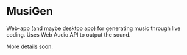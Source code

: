 MusiGen
=======

Web-app (and maybe desktop app) for generating music through live coding.
Uses Web Audio API to output the sound.

More details soon.
